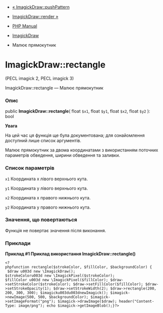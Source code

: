 - [« ImagickDraw::pushPattern](imagickdraw.pushpattern.md)
- [ImagickDraw::render »](imagickdraw.render.md)

- [PHP Manual](index.md)
- [ImagickDraw](class.imagickdraw.md)
- Малює прямокутник

# ImagickDraw::rectangle

(PECL imagick 2, PECL imagick 3)

ImagickDraw::rectangle — Малює прямокутник

### Опис

public **ImagickDraw::rectangle**(
float `$x1`,
float `$y1`,
float `$x2`,
float `$y2`
): bool

**Увага**

На цей час ця функція ще була документована; для
ознайомлення доступний лише список аргументів.

Малює прямокутник за двома координатами з використанням поточних
параметрів обведення, ширини обведення та заливки.

### Список параметрів

`x1`
Координата х лівого верхнього кута.

`y1`
Координата у лівого верхнього кута.

`x2`
Координата x правого нижнього кута.

`y2`
Координата y правого нижнього кута.

### Значення, що повертаються

Функція не повертає значення після виконання.

### Приклади

**Приклад #1 Приклад використання **ImagickDraw::rectangle()****

` <?phpfunction rectangle($strokeColor, $fillColor, $backgroundColor) {    $draw u003d new \ImagickDraw(); $strokeColoru003d new \ImagickPixel($strokeColor); $fillColor u003d new \ImagickPixel($fillColor); $draw->setStrokeColor($strokeColor); $draw->setFillColor($fillColor); $draw->setStrokeOpacity(1); $draw->setStrokeWidth(2); $draw->rectangle(200, 200, 300, 300); $imagicku003du003dnewImagick(); $imagick->newImage(500, 500, $backgroundColor); $imagick->setImageFormat("png"); $imagick->drawImage($draw); header("Content-Type: image/png"); echo $imagick->getImageBlob();}?> `
